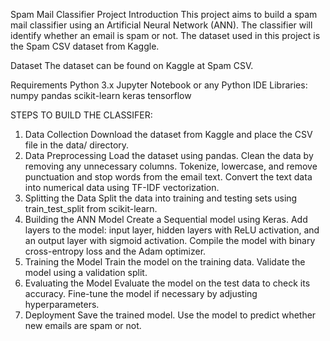 Spam Mail Classifier Project
Introduction
This project aims to build a spam mail classifier using an Artificial Neural Network (ANN). The classifier will identify whether an email is spam or not. The dataset used in this project is the Spam CSV dataset from Kaggle.

Dataset
The dataset can be found on Kaggle at Spam CSV.

Requirements
Python 3.x
Jupyter Notebook or any Python IDE
Libraries:
numpy
pandas
scikit-learn
keras
tensorflow

STEPS TO BUILD THE CLASSIFER:
1. Data Collection
Download the dataset from Kaggle and place the CSV file in the data/ directory.
2. Data Preprocessing
Load the dataset using pandas.
Clean the data by removing any unnecessary columns.
Tokenize, lowercase, and remove punctuation and stop words from the email text.
Convert the text data into numerical data using TF-IDF vectorization.
3. Splitting the Data
Split the data into training and testing sets using train_test_split from scikit-learn.
4. Building the ANN Model
Create a Sequential model using Keras.
Add layers to the model: input layer, hidden layers with ReLU activation, and an output layer with sigmoid activation.
Compile the model with binary cross-entropy loss and the Adam optimizer.
5. Training the Model
Train the model on the training data.
Validate the model using a validation split.
6. Evaluating the Model
Evaluate the model on the test data to check its accuracy.
Fine-tune the model if necessary by adjusting hyperparameters.
7. Deployment
Save the trained model.
Use the model to predict whether new emails are spam or not.

